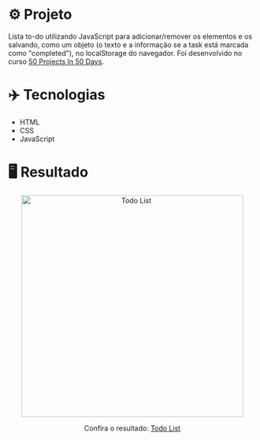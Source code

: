 # ⚙️ Projeto

Lista to-do utilizando JavaScript para adicionar/remover os elementos e os salvando, como um objeto (o texto e a informação se a task está marcada como "completed"), no localStorage do navegador. Foi desenvolvido no curso <a href="https://www.udemy.com/share/103Pv2AEcYdFxQQXUH">50 Projects In 50 Days</a>.

# ✈️ Tecnologias

- HTML
- CSS
- JavaScript

# 🖥️ Resultado

<div align="center">
  <img alt="Todo List" src="https://i.imgur.com/BNzw1Nv.png" width="450px">
  <p>Confira o resultado: <a href="https://todo-list-ruuuff.netlify.app">Todo List</a></p>
</div>
